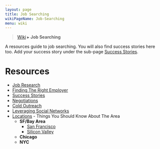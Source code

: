 ```yaml
---
layout: page
title: Job Searching
wikiPageName: Job-Searching
menu: wiki
---
```


> [Wiki](Home) ▸ **Job Searching**

A resources guide to job searching. You will also find success stories here too. Add your success story under the sub-page [Success Stories](Success-Stories).

# Resources

* [Job Research](Jobs-Research)
* [Finding The Right Employer](Jobs-Finding-The-Right-Employer)
* [Success Stories](Jobs-Success-Stories)
* [Negotiations](Jobs-Negotiations)
* [Cold Outreach](Jobs-Cold-Outreach)
* [Leveraging Social Networks](Jobs-Leveraging-Social-Networks)
* [Locations](Jobs-Locations) - Things You Should Know About The Area
  * **SF/Bay Area**
    * [San Francisco](Jobs-SFBayArea-SF)
    * [Silicon Valley](Jobs-SFBayArea-SV)
  * **Chicago**
  * **NYC**
